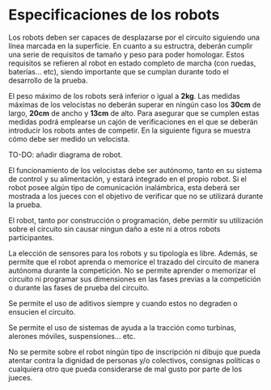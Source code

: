 # Especificaciones de los robots

Los robots deben ser capaces de desplazarse por el circuito siguiendo una línea marcada en la superficie.
En cuanto a su estructra, deberán cumplir una serie de requisitos de tamaño y peso para poder homologar. Estos requisitos se refieren al robot en estado completo de marcha (con ruedas, baterías... etc), siendo importante que se cumplan durante todo el desarrollo de la prueba.

El peso máximo de los robots será inferior o igual a **2kg**. Las medidas máximas de los velocistas no deberán superar en ningún caso los **30cm** de largo, **20cm** de ancho y **13cm** de alto. Para asegurar que se cumplen estas medidas podrá emplearse un cajón de verificaciones en el que se deberán introducir los robots antes de competir. En la siguiente figura se muestra cómo debe ser medido un velocista.

TO-DO: añadir diagrama de robot.

El funcionamiento de los velocistas debe ser autónomo, tanto en su sistema de control y su alimentación, y estará integrado en el propio robot.
Si el robot posee algún tipo de comunicación inalámbrica, esta deberá ser mostrada a los jueces con el objetivo de verificar que no se utilizará durante la prueba.

El robot, tanto por construcción o programación, debe permitir su utilización sobre el circuito sin causar ningun daño a este ni a otros robots participantes.

La elección de sensores para los robots y su tipología es libre. Además, se permite que el robot aprenda o memorice el trazado del circuito de manera autónoma durante la competición. No se permite aprender o memorizar el circuito ni programar sus dimensiones en las fases previas a la competición o durante las fases de prueba del circuito.

Se permite el uso de aditivos siempre y cuando estos no degraden o ensucien el circuito.

Se permite el uso de sistemas de ayuda a la tracción como turbinas, alerones móviles, suspensiones... etc.

No se permite sobre el robot ningún tipo de inscripción ni dibujo que pueda atentar contra la dignidad de personas y/o colectivos, consignas políticas o cualquiera otro que pueda considerarse de mal gusto por parte de los jueces.
